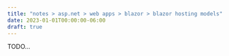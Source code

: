 ```yaml
---
title: "notes > asp.net > web apps > blazor > blazor hosting models"
date: 2023-01-01T00:00:00-06:00
draft: true
---
```


TODO...
